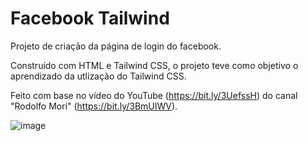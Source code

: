 # Facebook Tailwind
Projeto de criação da página de login do facebook. 

Construído com HTML e Tailwind CSS, o projeto teve como objetivo o aprendizado da utlização do Tailwind CSS.

Feito com base no vídeo do YouTube (https://bit.ly/3UefssH) do canal "Rodolfo Mori" (https://bit.ly/3BmUIWV).


![image](https://user-images.githubusercontent.com/94311606/223285539-dcbebcdb-c6f9-4dd4-8b27-ef5e8db4cf85.png)
